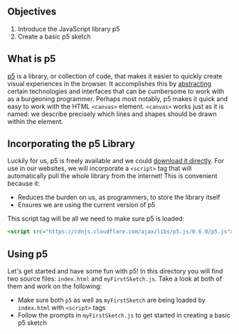 ## Objectives

1. Introduce the JavaScript library p5
2. Create a basic p5 sketch

## What is p5

[p5][p5-home] is a library, or collection of code, that makes it easier to quickly create visual experiences in the browser. It accomplishes this by [abstracting][abstraction] certain technologies and interfaces that can be cumbersome to work with as a burgeoning programmer. Perhaps most notably, p5 makes it quick and easy to work with the HTML `<canvas>` element. `<canvas>` works just as it is named: we describe precisely which lines and shapes should be drawn within the element.

## Incorporating the p5 Library

Luckily for us, p5 is freely available and we could [download it directly][dl-p5]. For use in our websites, we will incorporate a `<script>` tag that will automatically pull the whole library from the internet! This is convenient because it:
  - Reduces the burden on us, as programmers, to store the library itself
  - Ensures we are using the current version of p5

This script tag will be all we need to make sure p5 is loaded:

```html
<script src="https://cdnjs.cloudflare.com/ajax/libs/p5.js/0.6.0/p5.js"></script>
```

## Using p5

Let's get started and have some fun with p5! In this directory you will find two source files: `index.html` and `myFirstSketch.js`. Take a look at both of them and work on the following:
  - Make sure both `p5` as well as `myFirstSketch` are being loaded by `index.html` with `<script>` tags
  - Follow the prompts in `myFirstSketch.js` to get started in creating a basic p5 sketch


[p5-home]: "https://p5js.org/"
[dl-p5]: "https://p5js.org/download/"
[abstraction]: "https://en.wikipedia.org/wiki/Abstraction_(software_engineering)"
